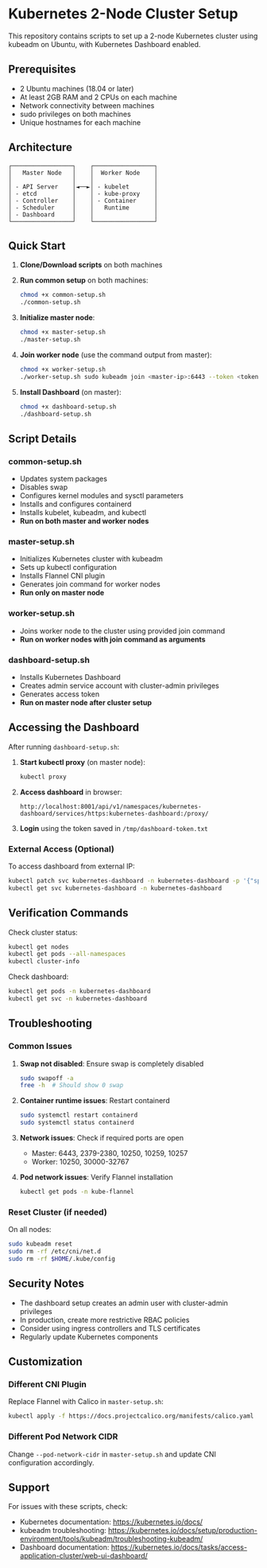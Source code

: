 # Kubernetes 2-Node Cluster Setup

This repository contains scripts to set up a 2-node Kubernetes cluster using kubeadm on Ubuntu, with Kubernetes Dashboard enabled.

## Prerequisites

- 2 Ubuntu machines (18.04 or later)
- At least 2GB RAM and 2 CPUs on each machine
- Network connectivity between machines
- sudo privileges on both machines
- Unique hostnames for each machine

## Architecture

```
┌─────────────────┐    ┌─────────────────┐
│   Master Node   │    │  Worker Node    │
│                 │    │                 │
│ - API Server    │◄──►│ - kubelet       │
│ - etcd          │    │ - kube-proxy    │
│ - Controller    │    │ - Container     │
│ - Scheduler     │    │   Runtime       │
│ - Dashboard     │    │                 │
└─────────────────┘    └─────────────────┘
```

## Quick Start

1. **Clone/Download scripts** on both machines
2. **Run common setup** on both machines:
   ```bash
   chmod +x common-setup.sh
   ./common-setup.sh
   ```

3. **Initialize master node**:
   ```bash
   chmod +x master-setup.sh
   ./master-setup.sh
   ```

4. **Join worker node** (use the command output from master):
   ```bash
   chmod +x worker-setup.sh
   ./worker-setup.sh sudo kubeadm join <master-ip>:6443 --token <token> --discovery-token-ca-cert-hash sha256:<hash>
   ```

5. **Install Dashboard** (on master):
   ```bash
   chmod +x dashboard-setup.sh
   ./dashboard-setup.sh
   ```

## Script Details

### common-setup.sh
- Updates system packages
- Disables swap
- Configures kernel modules and sysctl parameters
- Installs and configures containerd
- Installs kubelet, kubeadm, and kubectl
- **Run on both master and worker nodes**

### master-setup.sh
- Initializes Kubernetes cluster with kubeadm
- Sets up kubectl configuration
- Installs Flannel CNI plugin
- Generates join command for worker nodes
- **Run only on master node**

### worker-setup.sh
- Joins worker node to the cluster using provided join command
- **Run on worker nodes with join command as arguments**

### dashboard-setup.sh
- Installs Kubernetes Dashboard
- Creates admin service account with cluster-admin privileges
- Generates access token
- **Run on master node after cluster setup**

## Accessing the Dashboard

After running `dashboard-setup.sh`:

1. **Start kubectl proxy** (on master node):
   ```bash
   kubectl proxy
   ```

2. **Access dashboard** in browser:
   ```
   http://localhost:8001/api/v1/namespaces/kubernetes-dashboard/services/https:kubernetes-dashboard:/proxy/
   ```

3. **Login** using the token saved in `/tmp/dashboard-token.txt`

### External Access (Optional)

To access dashboard from external IP:
```bash
kubectl patch svc kubernetes-dashboard -n kubernetes-dashboard -p '{"spec":{"type":"NodePort"}}'
kubectl get svc kubernetes-dashboard -n kubernetes-dashboard
```

## Verification Commands

Check cluster status:
```bash
kubectl get nodes
kubectl get pods --all-namespaces
kubectl cluster-info
```

Check dashboard:
```bash
kubectl get pods -n kubernetes-dashboard
kubectl get svc -n kubernetes-dashboard
```

## Troubleshooting

### Common Issues

1. **Swap not disabled**: Ensure swap is completely disabled
   ```bash
   sudo swapoff -a
   free -h  # Should show 0 swap
   ```

2. **Container runtime issues**: Restart containerd
   ```bash
   sudo systemctl restart containerd
   sudo systemctl status containerd
   ```

3. **Network issues**: Check if required ports are open
   - Master: 6443, 2379-2380, 10250, 10259, 10257
   - Worker: 10250, 30000-32767

4. **Pod network issues**: Verify Flannel installation
   ```bash
   kubectl get pods -n kube-flannel
   ```

### Reset Cluster (if needed)

On all nodes:
```bash
sudo kubeadm reset
sudo rm -rf /etc/cni/net.d
sudo rm -rf $HOME/.kube/config
```

## Security Notes

- The dashboard setup creates an admin user with cluster-admin privileges
- In production, create more restrictive RBAC policies
- Consider using ingress controllers and TLS certificates
- Regularly update Kubernetes components

## Customization

### Different CNI Plugin
Replace Flannel with Calico in `master-setup.sh`:
```bash
kubectl apply -f https://docs.projectcalico.org/manifests/calico.yaml
```

### Different Pod Network CIDR
Change `--pod-network-cidr` in `master-setup.sh` and update CNI configuration accordingly.

## Support

For issues with these scripts, check:
- Kubernetes documentation: https://kubernetes.io/docs/
- kubeadm troubleshooting: https://kubernetes.io/docs/setup/production-environment/tools/kubeadm/troubleshooting-kubeadm/
- Dashboard documentation: https://kubernetes.io/docs/tasks/access-application-cluster/web-ui-dashboard/

